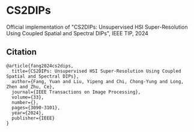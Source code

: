 # CS2DIPs
Official implementation of "CS2DIPs: Unsupervised HSI Super-Resolution Using Coupled Spatial and Spectral DIPs", IEEE TIP, 2024

## Citation
```
@article{fang2024cs2dips,
  title={CS2DIPs: Unsupervised HSI Super-Resolution Using Coupled Spatial and Spectral DIPs},
  author={Fang, Yuan and Liu, Yipeng and Chi, Chong-Yung and Long, Zhen and Zhu, Ce},
  journal={IEEE Transactions on Image Processing}, 
  volume={33},
  number={},
  pages={3090-3101},
  year={2024},
  publisher={IEEE}
}
```
